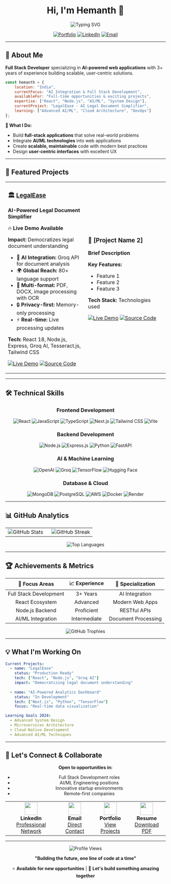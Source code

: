 <div align="center">

# Hi, I'm Hemanth 👋

<img src="https://readme-typing-svg.herokuapp.com?font=Fira+Code&size=22&duration=3000&pause=1000&color=00D9FF&center=true&vCenter=true&width=600&lines=Full+Stack+Developer;AI+%26+ML+Engineer;Building+Solutions+That+Matter;Open+to+New+Opportunities" alt="Typing SVG" />

[![Portfolio](https://img.shields.io/badge/🌐_Portfolio-Visit-00D9FF?style=for-the-badge)](https://your-portfolio.com)
[![LinkedIn](https://img.shields.io/badge/LinkedIn-Connect-0077B5?style=for-the-badge&logo=linkedin)](https://linkedin.com/in/your-linkedin)
[![Email](https://img.shields.io/badge/📧_Email-Contact-EA4335?style=for-the-badge)](mailto:your-email@gmail.com)

</div>

---

## 🚀 About Me

**Full Stack Developer** specializing in **AI-powered web applications** with 3+ years of experience building scalable, user-centric solutions.

```javascript
const hemanth = {
    location: "India",
    currentFocus: "AI Integration & Full Stack Development",
    availableFor: "Full-time opportunities & exciting projects",
    expertise: ["React", "Node.js", "AI/ML", "System Design"],
    currentProject: "LegalEase - AI Legal Document Simplifier",
    learning: ["Advanced AI/ML", "Cloud Architecture", "DevOps"]
};
```

**🎯 What I Do:**
- Build **full-stack applications** that solve real-world problems
- Integrate **AI/ML technologies** into web applications
- Create **scalable, maintainable** code with modern best practices
- Design **user-centric interfaces** with excellent UX

---

## 💼 Featured Projects

<table>
<tr>
<td width="50%">

### 🏛️ [LegalEase](https://legalease-frontend.onrender.com)
**AI-Powered Legal Document Simplifier**

🔥 **Live Demo Available**

**Impact:** Democratizes legal document understanding
- 🤖 **AI Integration:** Groq API for document analysis
- 🌍 **Global Reach:** 80+ language support
- 📄 **Multi-format:** PDF, DOCX, image processing with OCR
- 🔒 **Privacy-first:** Memory-only processing
- ⚡ **Real-time:** Live processing updates

**Tech:** React 18, Node.js, Express, Groq AI, Tesseract.js, Tailwind CSS

[![Live Demo](https://img.shields.io/badge/��_Live_Demo-Visit-success?style=flat-square)](https://legalease-frontend.onrender.com)
[![Source Code](https://img.shields.io/badge/📂_Code-GitHub-black?style=flat-square)](https://github.com/yourusername/LegalStick)

</td>
<td width="50%">

### 🚀 [Project Name 2]
**Brief Description**

**Key Features:**
- Feature 1
- Feature 2
- Feature 3

**Tech Stack:** Technologies used

[![Live Demo](https://img.shields.io/badge/🚀_Live_Demo-Visit-success?style=flat-square)](#)
[![Source Code](https://img.shields.io/badge/📂_Code-GitHub-black?style=flat-square)](#)

</td>
</tr>
</table>

---

## 🛠️ Technical Skills

<div align="center">

### **Frontend Development**
![React](https://img.shields.io/badge/React-61DAFB?style=for-the-badge&logo=react&logoColor=black)
![JavaScript](https://img.shields.io/badge/JavaScript-F7DF1E?style=for-the-badge&logo=javascript&logoColor=black)
![TypeScript](https://img.shields.io/badge/TypeScript-3178C6?style=for-the-badge&logo=typescript&logoColor=white)
![Next.js](https://img.shields.io/badge/Next.js-000000?style=for-the-badge&logo=next.js&logoColor=white)
![Tailwind CSS](https://img.shields.io/badge/Tailwind_CSS-06B6D4?style=for-the-badge&logo=tailwind-css&logoColor=white)
![Vite](https://img.shields.io/badge/Vite-646CFF?style=for-the-badge&logo=vite&logoColor=white)

### **Backend Development**
![Node.js](https://img.shields.io/badge/Node.js-339933?style=for-the-badge&logo=node.js&logoColor=white)
![Express.js](https://img.shields.io/badge/Express.js-000000?style=for-the-badge&logo=express&logoColor=white)
![Python](https://img.shields.io/badge/Python-3776AB?style=for-the-badge&logo=python&logoColor=white)
![FastAPI](https://img.shields.io/badge/FastAPI-009688?style=for-the-badge&logo=fastapi&logoColor=white)

### **AI & Machine Learning**
![OpenAI](https://img.shields.io/badge/OpenAI-412991?style=for-the-badge&logo=openai&logoColor=white)
![Groq](https://img.shields.io/badge/Groq-FF6B35?style=for-the-badge&logo=groq&logoColor=white)
![TensorFlow](https://img.shields.io/badge/TensorFlow-FF6F00?style=for-the-badge&logo=tensorflow&logoColor=white)
![Hugging Face](https://img.shields.io/badge/🤗_Hugging_Face-FFD21E?style=for-the-badge)

### **Database & Cloud**
![MongoDB](https://img.shields.io/badge/MongoDB-47A248?style=for-the-badge&logo=mongodb&logoColor=white)
![PostgreSQL](https://img.shields.io/badge/PostgreSQL-4169E1?style=for-the-badge&logo=postgresql&logoColor=white)
![AWS](https://img.shields.io/badge/AWS-232F3E?style=for-the-badge&logo=amazon-aws&logoColor=white)
![Docker](https://img.shields.io/badge/Docker-2496ED?style=for-the-badge&logo=docker&logoColor=white)
![Render](https://img.shields.io/badge/Render-46E3B7?style=for-the-badge&logo=render&logoColor=white)

</div>

---

## 📊 GitHub Analytics

<div align="center">
<table>
<tr>
<td width="50%">

<img src="https://github-readme-stats.vercel.app/api?username=hemanth090&show_icons=true&theme=react&hide_border=true&bg_color=0D1117&title_color=00D9FF&icon_color=00D9FF&text_color=FFFFFF&count_private=true" alt="GitHub Stats" />

</td>
<td width="50%">

<img src="https://github-readme-streak-stats.herokuapp.com/?user=hemanth090&theme=react&hide_border=true&background=0D1117&stroke=00D9FF&ring=00D9FF&fire=00D9FF&currStreakLabel=00D9FF" alt="GitHub Streak" />

</td>
</tr>
</table>

<img src="https://github-readme-stats.vercel.app/api/top-langs/?username=hemanth090&layout=compact&theme=react&hide_border=true&bg_color=0D1117&title_color=00D9FF&text_color=FFFFFF&langs_count=8" alt="Top Languages" />

</div>

---

## 🏆 Achievements & Metrics

<div align="center">

| 🎯 **Focus Areas** | 📈 **Experience** | 🚀 **Specialization** |
|:------------------:|:-----------------:|:----------------------:|
| Full Stack Development | 3+ Years | AI Integration |
| React Ecosystem | Advanced | Modern Web Apps |
| Node.js Backend | Proficient | RESTful APIs |
| AI/ML Integration | Intermediate | Document Processing |

</div>

<div align="center">
<img src="https://github-profile-trophy.vercel.app/?username=hemanth090&theme=discord&no-frame=true&no-bg=true&margin-w=4&row=1&column=6" alt="GitHub Trophies" />
</div>

---

## 💡 What I'm Working On

```yaml
Current Projects:
  - name: "LegalEase"
    status: "Production Ready"
    tech: ["React", "Node.js", "Groq AI"]
    impact: "Democratizing legal document understanding"
  
  - name: "AI-Powered Analytics Dashboard"
    status: "In Development"
    tech: ["Next.js", "Python", "TensorFlow"]
    focus: "Real-time data visualization"

Learning Goals 2024:
  - Advanced System Design
  - Microservices Architecture
  - Cloud-Native Development
  - Advanced AI/ML Techniques
```

---

## 🤝 Let's Connect & Collaborate

<div align="center">

**Open to opportunities in:**
- Full Stack Development roles
- AI/ML Engineering positions
- Innovative startup environments
- Remote-first companies

<table>
<tr>
<td align="center">
<img src="https://img.icons8.com/color/48/000000/linkedin.png" width="40"/>
<br><strong>LinkedIn</strong>
<br><a href="https://linkedin.com/in/your-linkedin">Professional Network</a>
</td>
<td align="center">
<img src="https://img.icons8.com/color/48/000000/gmail.png" width="40"/>
<br><strong>Email</strong>
<br><a href="mailto:your-email@gmail.com">Direct Contact</a>
</td>
<td align="center">
<img src="https://img.icons8.com/color/48/000000/domain.png" width="40"/>
<br><strong>Portfolio</strong>
<br><a href="https://your-portfolio.com">View Projects</a>
</td>
<td align="center">
<img src="https://img.icons8.com/color/48/000000/resume.png" width="40"/>
<br><strong>Resume</strong>
<br><a href="https://your-resume-link.com">Download PDF</a>
</td>
</tr>
</table>

</div>

---

<div align="center">

![Profile Views](https://komarev.com/ghpvc/?username=hemanth090&label=Profile%20Views&color=00D9FF&style=flat)

**"Building the future, one line of code at a time"**

⭐ **Available for new opportunities** | 🚀 **Let's build something amazing together**

</div>
